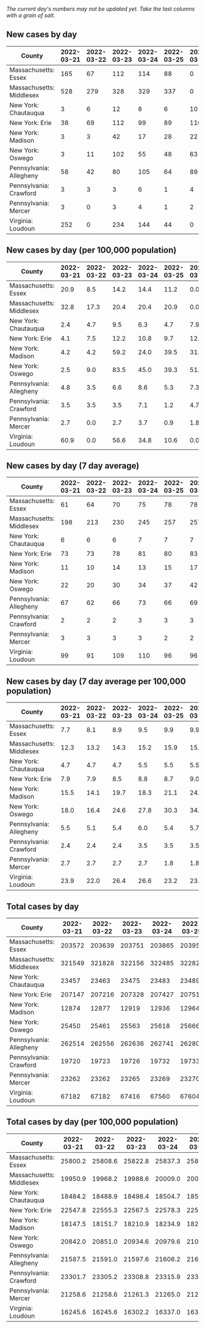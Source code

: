 _The current day's numbers may not be updated yet. Take the last columns with a grain of salt._
## New cases by day

| County | 2022-03-21 | 2022-03-22 | 2022-03-23 | 2022-03-24 | 2022-03-25 | 2022-03-26 | 2022-03-27 |
| --- | --- | --- | --- | --- | --- | --- | --- |
| Massachusetts: Essex | 165 | 67 | 112 | 114 | 88 | 0 |  |
| Massachusetts: Middlesex | 528 | 279 | 328 | 329 | 337 | 0 |  |
| New York: Chautauqua | 3 | 6 | 12 | 8 | 6 | 10 |  |
| New York: Erie | 38 | 69 | 112 | 99 | 89 | 110 |  |
| New York: Madison | 3 | 3 | 42 | 17 | 28 | 22 |  |
| New York: Oswego | 3 | 11 | 102 | 55 | 48 | 63 |  |
| Pennsylvania: Allegheny | 58 | 42 | 80 | 105 | 64 | 89 | 45 |
| Pennsylvania: Crawford | 3 | 3 | 3 | 6 | 1 | 4 | 1 |
| Pennsylvania: Mercer | 3 | 0 | 3 | 4 | 1 | 2 | 3 |
| Virginia: Loudoun | 252 | 0 | 234 | 144 | 44 | 0 |  |

## New cases by day (per 100,000 population)

| County | 2022-03-21 | 2022-03-22 | 2022-03-23 | 2022-03-24 | 2022-03-25 | 2022-03-26 | 2022-03-27 |
| --- | --- | --- | --- | --- | --- | --- | --- |
| Massachusetts: Essex | 20.9 | 8.5 | 14.2 | 14.4 | 11.2 | 0.0 |  |
| Massachusetts: Middlesex | 32.8 | 17.3 | 20.4 | 20.4 | 20.9 | 0.0 |  |
| New York: Chautauqua | 2.4 | 4.7 | 9.5 | 6.3 | 4.7 | 7.9 |  |
| New York: Erie | 4.1 | 7.5 | 12.2 | 10.8 | 9.7 | 12.0 |  |
| New York: Madison | 4.2 | 4.2 | 59.2 | 24.0 | 39.5 | 31.0 |  |
| New York: Oswego | 2.5 | 9.0 | 83.5 | 45.0 | 39.3 | 51.6 |  |
| Pennsylvania: Allegheny | 4.8 | 3.5 | 6.6 | 8.6 | 5.3 | 7.3 | 3.7 |
| Pennsylvania: Crawford | 3.5 | 3.5 | 3.5 | 7.1 | 1.2 | 4.7 | 1.2 |
| Pennsylvania: Mercer | 2.7 | 0.0 | 2.7 | 3.7 | 0.9 | 1.8 | 2.7 |
| Virginia: Loudoun | 60.9 | 0.0 | 56.6 | 34.8 | 10.6 | 0.0 |  |

## New cases by day (7 day average)

| County | 2022-03-21 | 2022-03-22 | 2022-03-23 | 2022-03-24 | 2022-03-25 | 2022-03-26 | 2022-03-27 |
| --- | --- | --- | --- | --- | --- | --- | --- |
| Massachusetts: Essex | 61 | 64 | 70 | 75 | 78 | 78 |  |
| Massachusetts: Middlesex | 198 | 213 | 230 | 245 | 257 | 257 |  |
| New York: Chautauqua | 6 | 6 | 6 | 7 | 7 | 7 |  |
| New York: Erie | 73 | 73 | 78 | 81 | 80 | 83 |  |
| New York: Madison | 11 | 10 | 14 | 13 | 15 | 17 |  |
| New York: Oswego | 22 | 20 | 30 | 34 | 37 | 42 |  |
| Pennsylvania: Allegheny | 67 | 62 | 66 | 73 | 66 | 69 | 69 |
| Pennsylvania: Crawford | 2 | 2 | 2 | 3 | 3 | 3 | 3 |
| Pennsylvania: Mercer | 3 | 3 | 3 | 3 | 2 | 2 | 2 |
| Virginia: Loudoun | 99 | 91 | 109 | 110 | 96 | 96 |  |

## New cases by day (7 day average per 100,000 population)

| County | 2022-03-21 | 2022-03-22 | 2022-03-23 | 2022-03-24 | 2022-03-25 | 2022-03-26 | 2022-03-27 |
| --- | --- | --- | --- | --- | --- | --- | --- |
| Massachusetts: Essex | 7.7 | 8.1 | 8.9 | 9.5 | 9.9 | 9.9 |  |
| Massachusetts: Middlesex | 12.3 | 13.2 | 14.3 | 15.2 | 15.9 | 15.9 |  |
| New York: Chautauqua | 4.7 | 4.7 | 4.7 | 5.5 | 5.5 | 5.5 |  |
| New York: Erie | 7.9 | 7.9 | 8.5 | 8.8 | 8.7 | 9.0 |  |
| New York: Madison | 15.5 | 14.1 | 19.7 | 18.3 | 21.1 | 24.0 |  |
| New York: Oswego | 18.0 | 16.4 | 24.6 | 27.8 | 30.3 | 34.4 |  |
| Pennsylvania: Allegheny | 5.5 | 5.1 | 5.4 | 6.0 | 5.4 | 5.7 | 5.7 |
| Pennsylvania: Crawford | 2.4 | 2.4 | 2.4 | 3.5 | 3.5 | 3.5 | 3.5 |
| Pennsylvania: Mercer | 2.7 | 2.7 | 2.7 | 2.7 | 1.8 | 1.8 | 1.8 |
| Virginia: Loudoun | 23.9 | 22.0 | 26.4 | 26.6 | 23.2 | 23.2 |  |

## Total cases by day

| County | 2022-03-21 | 2022-03-22 | 2022-03-23 | 2022-03-24 | 2022-03-25 | 2022-03-26 | 2022-03-27 |
| --- | --- | --- | --- | --- | --- | --- | --- |
| Massachusetts: Essex | 203572 | 203639 | 203751 | 203865 | 203953 | 203953 |  |
| Massachusetts: Middlesex | 321549 | 321828 | 322156 | 322485 | 322822 | 322822 |  |
| New York: Chautauqua | 23457 | 23463 | 23475 | 23483 | 23489 | 23499 |  |
| New York: Erie | 207147 | 207216 | 207328 | 207427 | 207516 | 207626 |  |
| New York: Madison | 12874 | 12877 | 12919 | 12936 | 12964 | 12986 |  |
| New York: Oswego | 25450 | 25461 | 25563 | 25618 | 25666 | 25729 |  |
| Pennsylvania: Allegheny | 262514 | 262556 | 262636 | 262741 | 262805 | 262894 | 262939 |
| Pennsylvania: Crawford | 19720 | 19723 | 19726 | 19732 | 19733 | 19737 | 19738 |
| Pennsylvania: Mercer | 23262 | 23262 | 23265 | 23269 | 23270 | 23272 | 23275 |
| Virginia: Loudoun | 67182 | 67182 | 67416 | 67560 | 67604 | 67604 |  |

## Total cases by day (per 100,000 population)

| County | 2022-03-21 | 2022-03-22 | 2022-03-23 | 2022-03-24 | 2022-03-25 | 2022-03-26 | 2022-03-27 |
| --- | --- | --- | --- | --- | --- | --- | --- |
| Massachusetts: Essex | 25800.2 | 25808.6 | 25822.8 | 25837.3 | 25848.4 | 25848.4 |  |
| Massachusetts: Middlesex | 19950.9 | 19968.2 | 19988.6 | 20009.0 | 20029.9 | 20029.9 |  |
| New York: Chautauqua | 18484.2 | 18488.9 | 18498.4 | 18504.7 | 18509.4 | 18517.3 |  |
| New York: Erie | 22547.8 | 22555.3 | 22567.5 | 22578.3 | 22588.0 | 22599.9 |  |
| New York: Madison | 18147.5 | 18151.7 | 18210.9 | 18234.9 | 18274.3 | 18305.4 |  |
| New York: Oswego | 20842.0 | 20851.0 | 20934.6 | 20979.6 | 21018.9 | 21070.5 |  |
| Pennsylvania: Allegheny | 21587.5 | 21591.0 | 21597.6 | 21606.2 | 21611.5 | 21618.8 | 21622.5 |
| Pennsylvania: Crawford | 23301.7 | 23305.2 | 23308.8 | 23315.9 | 23317.1 | 23321.8 | 23323.0 |
| Pennsylvania: Mercer | 21258.6 | 21258.6 | 21261.3 | 21265.0 | 21265.9 | 21267.7 | 21270.5 |
| Virginia: Loudoun | 16245.6 | 16245.6 | 16302.2 | 16337.0 | 16347.7 | 16347.7 |  |

